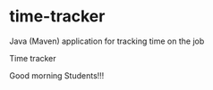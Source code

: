 # time-tracker
Java (Maven) application for tracking time on the job

Time tracker

 Good morning Students!!!
